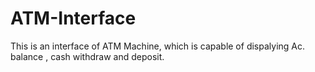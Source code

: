 # ATM-Interface
This is an interface of ATM Machine, which is capable of dispalying Ac. balance , cash withdraw and deposit.
